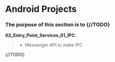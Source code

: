 # Android Projects
### The purpose of this section is to {//TODO}

__02_Entry_Point_Services_01_IPC__:<br>
> - Messenger API to  make IPC
  
 {//TODO}
